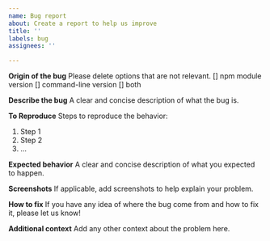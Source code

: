 ```yaml
---
name: Bug report
about: Create a report to help us improve
title: ''
labels: bug
assignees: ''

---
```


**Origin of the bug**
Please delete options that are not relevant.
[] npm module version
[] command-line version
[] both

**Describe the bug**
A clear and concise description of what the bug is.

**To Reproduce**
Steps to reproduce the behavior:
1. Step 1
2. Step 2
3. ...

**Expected behavior**
A clear and concise description of what you expected to happen.

**Screenshots**
If applicable, add screenshots to help explain your problem.

**How to fix**
If you have any idea of where the bug come from and how to fix it, please let us know!

**Additional context**
Add any other context about the problem here.

